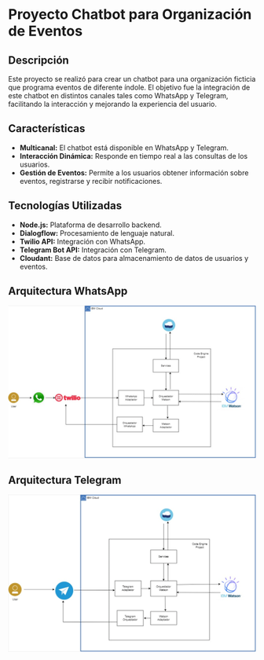 # Proyecto Chatbot para Organización de Eventos

## Descripción

Este proyecto se realizó para crear un chatbot para una organización ficticia que programa eventos de diferente índole. El objetivo fue la integración de este chatbot en distintos canales tales como WhatsApp y Telegram, facilitando la interacción y mejorando la experiencia del usuario.

## Características

- **Multicanal:** El chatbot está disponible en WhatsApp y Telegram.
- **Interacción Dinámica:** Responde en tiempo real a las consultas de los usuarios.
- **Gestión de Eventos:** Permite a los usuarios obtener información sobre eventos, registrarse y recibir notificaciones.

## Tecnologías Utilizadas

- **Node.js:** Plataforma de desarrollo backend.
- **Dialogflow:** Procesamiento de lenguaje natural.
- **Twilio API:** Integración con WhatsApp.
- **Telegram Bot API:** Integración con Telegram.
- **Cloudant:** Base de datos para almacenamiento de datos de usuarios y eventos.

## Arquitectura WhatsApp

![Arquitectura WhatsApp](images/wsp.png)

## Arquitectura Telegram

![Arquitectura Telegram](images/telegram.png)